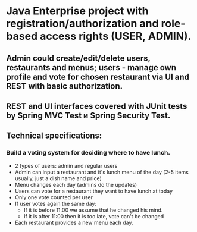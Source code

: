 # Java Enterprise project with registration/authorization and role-based access rights (USER, ADMIN). 
## Admin could create/edit/delete users, restaurants and menus; users - manage own profile and vote for chosen restaurant via UI and REST with basic authorization. 
## REST and UI interfaces covered with JUnit tests by Spring MVC Test и Spring Security Test.

##  Technical specifications:


### Build a voting system for deciding where to have lunch.

- 2 types of users: admin and regular users
- Admin can input a restaurant and it's lunch menu of the day (2-5 items usually, just a dish name and price)
- Menu changes each day (admins do the updates)
- Users can vote for a restaurant they want to have lunch at today
- Only one vote counted per user 
- If user votes again the same day:
  - If it is before 11:00 we assume that he changed his mind.
  - If it is after 11:00 then it is too late, vote can't be changed
- Each restaurant provides a new menu each day.
